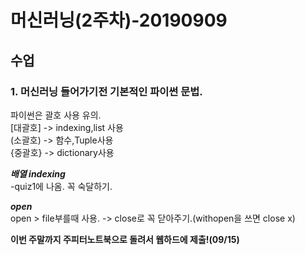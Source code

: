 머신러닝(2주차)-20190909
=======================

## 수업  
  ### 1. 머신러닝 들어가기전 기본적인 파이썬 문법.

  파이썬은 괄호 사용 유의.  
  [대괄호] -> indexing,list 사용    
  (소괄호) -> 함수,Tuple사용  
  {중괄호} -> dictionary사용

  ***배열 indexing***  
  -quiz1에 나옴. 꼭 숙달하기.  
    
  ***open***  
  open > file부를때 사용. -> close로 꼭 닫아주기.(withopen을 쓰면 close x)  

****이번 주말까지 주피터노트북으로 돌려서 웹하드에 제출!(09/15)****

